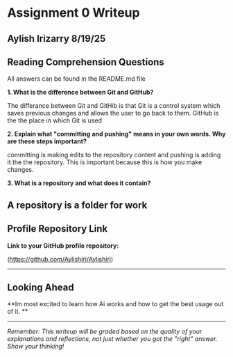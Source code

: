# Assignment 0 Writeup

Aylish Irizarry
8/19/25
---

## Reading Comprehension Questions
All answers can be found in the README.md file

**1. What is the difference between Git and GitHub?**

The differance between Git and GitHib is that Git is a control system which saves previous changes and allows the user to go back to them. GitHub is the the place in which Git is used  

**2. Explain what "committing and pushing" means in your own words. Why are these steps important?**

committing is making edits to the repository content and pushing is adding it the the repository. This is important because this is how you make changes.

**3. What is a repository and what does it contain?**

A repository is a folder for work
---

## Profile Repository Link

**Link to your GitHub profile repository:** 

(https://github.com/Aylishiri/Aylishiri)

---

## Looking Ahead

**Im most excited to learn how Ai works and how to get the best usage out of it. **



---

*Remember: This writeup will be graded based on the quality of your explanations and reflections, not just whether you got the "right" answer. Show your thinking!*
